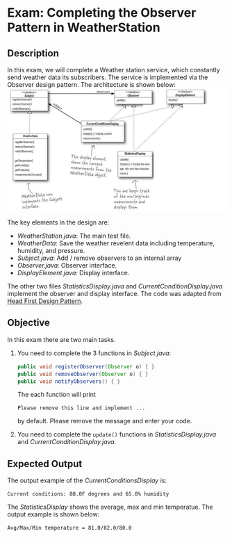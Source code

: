 # Exam: Completing the Observer Pattern in WeatherStation

## Description

In this exam, we will complete a Weather station service, which constantly send weather data its subscribers. The service is implemented via the Observer design pattern. The architecture is shown below:
<img src="./img/WeatherStation_arch.jpg" />


The key elements in the design are:
- *WeatherStation.java*: The main test file.
- *WeatherData*: Save the weather revelent data including temperature, humidity, and pressure.
- *Subject.java*: Add / remove observers to an internal array 
- *Observer.java*: Observer interface.
- *DisplayElement.java*: Display interface.

The other two files *StatisticsDisplay.java* and *CurrentConditionDisplay.java* implement the observer and display interface.
The code was adapted from [Head First Design Pattern](https://github.com/bethrobson/Head-First-Design-Patterns). 



## Objective

In this exam there are two main tasks. 

1. You need to complete the 3 functions in *Subject.java*:
   ```java
   public void registerObserver(Observer o) { }
   public void removeObserver(Observer o) { }	
   public void notifyObservers() { }
   ```
   The each function will print 
   ```
   Please remove this line and implement ...
   ```
   by default. Please remove the message and enter your code.



2. You need to complete the `update()` functions in *StatisticsDisplay.java* and *CurrentConditionDisplay.java*.


## Expected Output

The output example of the *CurrentConditionsDisplay* is:

```console
Current conditions: 80.0F degrees and 65.0% humidity
```


The *StatisticsDisplay* shows the average, max and min temperatue. The output example is shown below: 
```console
Avg/Max/Min temperature = 81.0/82.0/80.0
```


